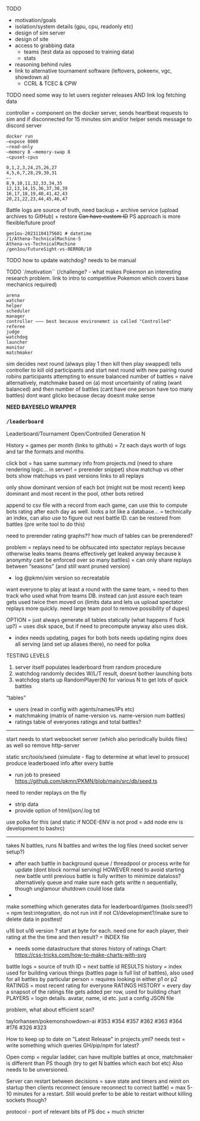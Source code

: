 TODO

- motivation/goals
- isolation/system details (gpu, cpu, readonly etc)
- design of sim server
- design of site
- access to grabbing data
  - teams (test data as opposed to training data)
  - stats
- reasoning behind rules
- link to alternative tournament software (leftovers, pokeenv, vgc, showdown ai)
  + CCRL & TCEC & CPW

TODO need some way to let users register releases AND link log fetching data

controller = component on the docker server, sends heartbeat requests to sim and if disconnected for 15
minutes sim and/or helper sends message to discord server

```
docker run
—expose 8000
—read-only
—memory 8 —memory-swap 8
—cpuset-cpus 

0,1,2,3,24,25,26,27
4,5,6,7,28,29,30,31
—-
8,9,10,11,32,33,34,35
12,13,14,15,36,37,38,39
16,17,18,19,40,41,42,43
20,21,22,23,44,45,46,47
```

Battle logs are source of truth, need backup + archive service (upload archives to GitHub) + restore
~~Can have custom ID~~ PS approach is more flexible/future proof

```
gen1ou-20231104175601 # datetime
/1/Athena-TechnicalMachine-5
Athena-vs-TechnicalMachine
/gen1ou/FutureSight-vs-0ERROR/10
``````

TODO how to update watchdog? needs to be manual

TODO `/motivation`` (/challenge? - what makes Pokemon an interesting research problem. link to intro
to competitive Pokemon which covers base mechanics required)

```
arena
watcher
helper
scheduler
manager
controller ——— best because environemnt is called "Controlled"
referee
judge
watchdog
launcher
monitor 
matchmaker
```

sim decides next round (always play 1 then kill then play swapped)
tells controller to kill old participants and start next round with new pairing
round robins participants attempting to ensure balanced number of battles = naive
alternatively, matchmake based on (a) most uncertainity of rating (want balanced) and then number of battles (cant have one person have too many battles)
dont want glicko because decay doesnt make sense

**NEED BAYESELO WRAPPER**

### `/leaderboard`

Leaderboard/Tournament
Open/Controlled
Generation N

History
= games per month (links to github) = 7z each days worth of logs and tar the formats and months


click bot = has same summary info from projects.md (need to share rendering logic… in server! = prerender snippet)
show matchup vs other bots
show matchups vs past versions
links to all replays

only show dominant version of each bot (might not be most recent)
keep dominant and most recent in the pool, other bots retired

append to csv file with a record from each game, can use this to compute bots rating after each day as well. looks a lot like a database…
= technically an index, can also use to figure out next battle ID. can be restored from battles (pre write tool to do this)

need to prerender rating graphs?? how much of tables can be prerendered?

problem = replays need to be obfsucated into spectator replays because otherwise leaks teams (teams effectively get leaked anyway because k anonymity cant be enforced over so many battles) = can only share replays between “seasons” (and still want pruned version)
- log @pkmn/sim version so recreatable

want everyone to play at least a round with the same team, = need to then track who used what from teams DB. instead can just assure each team gets used twice then moved on (limits data and lets us upload spectator replays more quickly. need large team pool to remove possibility of dupes)

OPTION = just always generate all tables statically (what happens if fuck up?) = uses disk space, but if need to precompute anyway also uses disk.
- index needs updating, pages for both bots needs updating
nginx does all serving (and set up aliases there), no need for polka

  <script async src="https://unpkg.com/mathjax@3.2.2/es5/tex-mml-chtml.js"></script>

TESTING LEVELS

1. server itself populates leaderboard from random procedure
2. watchdog randomly decides W/L/T result, doesnt bother launching bots
3. watchdog starts up RandomPlayer(N) for various N to get lots of quick battles

“tables”
- users (read in config with agents/names/IPs etc)
- matchmaking (matrix of name-version vs. name-version num battles)
- ratings table of everyones ratings and total battles?

---

start needs to start websocket server (which also periodically builds files) as well so remove http-server

static src/tools/seed (simulate - flag to determine at what level to prosuce) produce leaderboaed info after every battle
- run job to preseed https://github.com/pkmn/PKMN/blob/main/src/db/seed.ts

need to render replays on the fly
- strip data
- provide option of html/json/.log txt

use polka for this (and static if NODE-ENV is not prod = add node env is development to bashrc)

---

takes N battles, runs N battles and writes the log files (need socket server setup?)
- after each battle in background queue / threadpool or process write for update (dont block normal serving) HOWEVER need to avoid starting new battle until previous battle is fully written to minimize dataloss? alternatively queue and make sure each gets writte n sequentially, though unglamour shutdown could lose data
- 

make something which generates data for leaderboard/games (tools:seed?)
= npm test:integration, do not run init if not CI/development?/make sure to delete data in posttest!

u16 bot u16 version ? start at byte for each. need one for each player, their rating at the the time and then result? = INDEX file

- needs some datastructure that stores history of ratings
Chart: https://css-tricks.com/how-to-make-charts-with-svg


battle logs = source of truth
ID = next battle id
RESULTS history = index used for building various things (battles page is full list of battles), also used for all battles by particular person = requires looking in either p1 or p2
RATINGS = most recent rating for everyone
RATINGS HISTORY = every day a snapsot of the ratings file gets added per row, used for building chart
PLAYERS = login details. avatar, name, id etc. just a config JSON file

problem, what about efficient scan?

taylorhansen/pokemonshowdown-ai #353 #354 #357 #362 #363 #364 #176 #326 #323

How to keep up to date on "Latest Release" in projects.yml? needs test = write something which queries GH/pip/npm for latest?

Open comp = regular ladder, can have multiple battles at once, matchmaker is different than PS though (try to get N battles which each bot etc) Also needs to be unversioned.

Server can restart between decisions = save state and timers and reinit on startup then clients reconnect (ensure reconnect to correct battle) = max 5-10 minutes for a restart. Still would prefer to be able to restart without killing sockets though?

protocol - port of relevant bits of PS doc + much stricter
